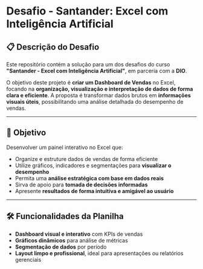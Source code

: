 # Desafio - Santander: Excel com Inteligência Artificial

## 📋 Descrição do Desafio

Este repositório contém a solução para um dos desafios do curso **"Santander - Excel com Inteligência Artificial"**, em parceria com a **DIO**.

O objetivo deste projeto é **criar um Dashboard de Vendas** no Excel, focando na **organização, visualização e interpretação de dados de forma clara e eficiente**. A proposta é transformar dados brutos em **informações visuais úteis**, possibilitando uma análise detalhada do desempenho de vendas.

---

## 🎯 Objetivo

Desenvolver um painel interativo no Excel que:

- Organize e estruture dados de vendas de forma eficiente
- Utilize gráficos, indicadores e segmentações para **visualizar o desempenho**
- Permita uma **análise estratégica com base em dados reais**
- Sirva de apoio para **tomada de decisões informadas**
- Apresente **resultados de forma intuitiva e amigável ao usuário**

---

## 🛠️ Funcionalidades da Planilha

- **Dashboard visual e interativo** com KPIs de vendas
- **Gráficos dinâmicos** para análise de métricas
- **Segmentação de dados** por período
- **Layout limpo e profissional**, ideal para apresentações ou relatórios gerenciais
